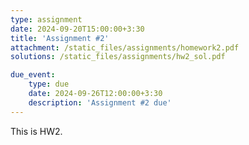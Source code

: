 ```yaml
---
type: assignment
date: 2024-09-20T15:00:00+3:30
title: 'Assignment #2'
attachment: /static_files/assignments/homework2.pdf
solutions: /static_files/assignments/hw2_sol.pdf

due_event: 
    type: due
    date: 2024-09-26T12:00:00+3:30
    description: 'Assignment #2 due'
---
```

This is HW2.
